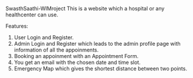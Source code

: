 SwasthSaathi-WIMroject 
This is a website which a hospital or any healthcenter can use.

Features:
1. User Login and Register.
2. Admin Login and Register which leads to the admin profile page with information of all the appoinments.
3. Booking an appoinment with an Appointment Form.
4. You get an email with the chosen date and time slot.
5. Emergency Map which gives the shortest distance between two points.

